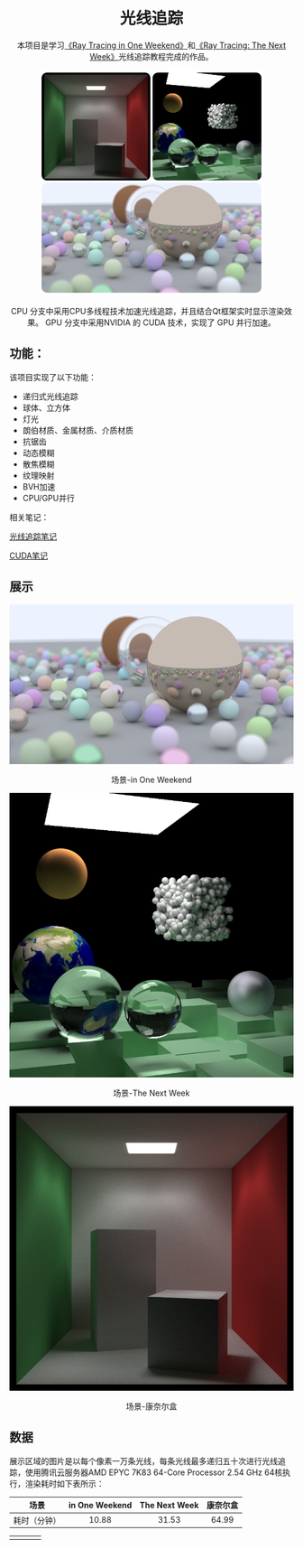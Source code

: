 <div align="center">

# 光线追踪

本项目是学习<a href="https://raytracing.github.io/books/RayTracingInOneWeekend.html">《Ray Tracing in One Weekend》</a>和<a href="https://raytracing.github.io/books/RayTracingTheNextWeek.html">《Ray Tracing: The Next Week》</a>光线追踪教程完成的作品。

![FotoJet](assets/FotoJet-1737623487665-1.jpg)

CPU 分支中采用CPU多线程技术加速光线追踪，并且结合Qt框架实时显示渲染效果。
GPU 分支中采用NVIDIA 的 CUDA 技术，实现了 GPU 并行加速。

</div>

## 功能：

该项目实现了以下功能：

- 递归式光线追踪
- 球体、立方体
- 灯光
- 朗伯材质、金属材质、介质材质
- 抗锯齿
- 动态模糊
- 散焦模糊
- 纹理映射
- BVH加速
- CPU/GPU并行

相关笔记：

<a href="https://github.com/JiaboLi-GitHub/Note/blob/main/%E5%85%89%E7%BA%BF%E8%BF%BD%E8%B8%AA/%E5%85%89%E7%BA%BF%E8%BF%BD%E8%B8%AA.md">光线追踪笔记</a>

<a href="https://github.com/JiaboLi-GitHub/Note/blob/main/CUDA/CUDA.md">CUDA笔记</a>

## 展示

<div align="center">

![2025-01-22-12-35-11](assets/2025-01-22-12-35-11.png)
<div style="text-align: center;">场景-in One Weekend</div>

![2025-01-22-17-08-58](assets/2025-01-22-17-08-58.png)
<div style="text-align: center;">场景-The Next Week</div>

![2025-01-22-17-01-49](assets/2025-01-22-17-01-49.png)
<div style="text-align: center;">场景-康奈尔盒</div>

</div>

## 数据

展示区域的图片是以每个像素一万条光线，每条光线最多递归五十次进行光线追踪，使用腾讯云服务器AMD EPYC 7K83 64-Core Processor   2.54 GHz 64核执行，渲染耗时如下表所示：

|     场景     | in One Weekend | The Next Week | 康奈尔盒 |
| :----------: | :------------: | :-----------: | :------: |
| 耗时（分钟） |     10.88      |     31.53     |  64.99   |

|      |      |      |      |
| :--: | :--: | :--: | :--: |
|      |      |      |      |